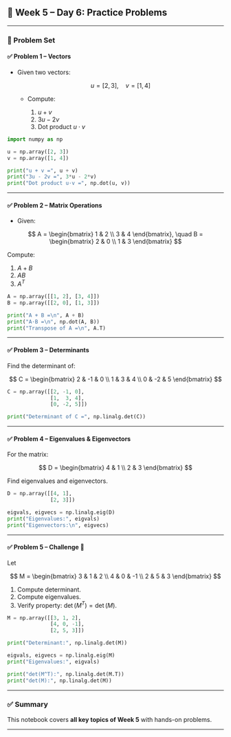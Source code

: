 
## 📘 Week 5 – Day 6: Practice Problems

---

### 📝 Problem Set

#### ✅ Problem 1 – Vectors

* Given two vectors:

  $$
  u = [2, 3], \quad v = [1, 4]
  $$

  * Compute:

    1. $u + v$
    2. $3u - 2v$
    3. Dot product $u \cdot v$

```python
import numpy as np

u = np.array([2, 3])
v = np.array([1, 4])

print("u + v =", u + v)
print("3u - 2v =", 3*u - 2*v)
print("Dot product u·v =", np.dot(u, v))
```

---

#### ✅ Problem 2 – Matrix Operations

* Given:

$$
A = \begin{bmatrix} 1 & 2 \\ 3 & 4 \end{bmatrix}, \quad 
B = \begin{bmatrix} 2 & 0 \\ 1 & 3 \end{bmatrix}
$$

Compute:

1. $A + B$
2. $AB$
3. $A^T$

```python
A = np.array([[1, 2], [3, 4]])
B = np.array([[2, 0], [1, 3]])

print("A + B =\n", A + B)
print("A·B =\n", np.dot(A, B))
print("Transpose of A =\n", A.T)
```

---

#### ✅ Problem 3 – Determinants

Find the determinant of:

$$
C = \begin{bmatrix}
2 & -1 & 0 \\
1 & 3 & 4 \\
0 & -2 & 5
\end{bmatrix}
$$

```python
C = np.array([[2, -1, 0],
              [1,  3, 4],
              [0, -2, 5]])

print("Determinant of C =", np.linalg.det(C))
```

---

#### ✅ Problem 4 – Eigenvalues & Eigenvectors

For the matrix:

$$
D = \begin{bmatrix}
4 & 1 \\
2 & 3
\end{bmatrix}
$$

Find eigenvalues and eigenvectors.

```python
D = np.array([[4, 1],
              [2, 3]])

eigvals, eigvecs = np.linalg.eig(D)
print("Eigenvalues:", eigvals)
print("Eigenvectors:\n", eigvecs)
```

---

#### ✅ Problem 5 – Challenge 🚀

Let

$$
M = \begin{bmatrix}
3 & 1 & 2 \\
4 & 0 & -1 \\
2 & 5 & 3
\end{bmatrix}
$$

1. Compute determinant.
2. Compute eigenvalues.
3. Verify property: $\det(M^T) = \det(M)$.

```python
M = np.array([[3, 1, 2],
              [4, 0, -1],
              [2, 5, 3]])

print("Determinant:", np.linalg.det(M))

eigvals, eigvecs = np.linalg.eig(M)
print("Eigenvalues:", eigvals)

print("det(M^T):", np.linalg.det(M.T))
print("det(M):", np.linalg.det(M))
```

---

### ✅ Summary

This notebook covers **all key topics of Week 5** with hands-on problems.

---